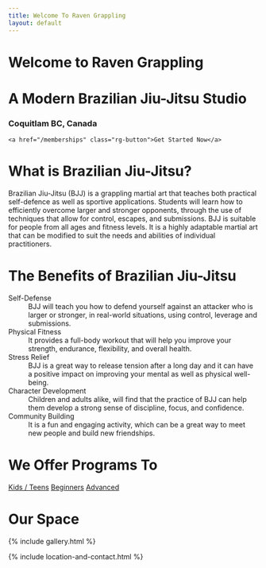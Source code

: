 ```yaml
---
title: Welcome To Raven Grappling
layout: default
---
```


<div class="container-fluid rg-landing-raven">
  <div class="container">
    <div class="rg-welcome">
      <h1 class="display-3">Welcome to Raven Grappling</h1>
      <h1 class="display-3">A Modern Brazilian Jiu-Jitsu Studio</h1>
      <h3>Coquitlam BC, Canada</h3>
    </div>

    <a href="/memberships" class="rg-button">Get Started Now</a>
  </div>
</div>

<div class="container py-5 px-4 p-lg-5">
  <h1 class="text-center">What is Brazilian Jiu-Jitsu?</h1>
  <p>
    Brazilian Jiu-Jitsu (BJJ) is a grappling martial art that teaches both practical self-defence as well as sportive applications. Students will learn how to efficiently overcome larger and stronger opponents, through the use of techniques that allow for control, escapes, and submissions. BJJ is suitable for people from all ages and fitness levels. It is a highly adaptable martial art that can be modified to suit the needs and abilities of individual practitioners.
  </p>
</div>

<div class="container py-5 px-4 p-lg-5 rg-container-bg">
  <h1 class="text-center">The  Benefits of Brazilian Jiu-Jitsu</h1>

  <dl>
    <dt>
      Self-Defense
    </dt>
    <dd>
      BJJ will teach you how to defend yourself against an attacker who is larger or stronger, in real-world situations, using control, leverage and submissions.
    </dd>
    <dt>
      Physical Fitness
    </dt>
    <dd>
      It provides a full-body workout that will help you improve your strength, endurance, flexibility, and overall health.
    </dd>
    <dt>
      Stress Relief
    </dt>
    <dd>
      BJJ is a great way to release tension after a long day and it can have a  positive impact on improving your mental as well as physical well-being.
    </dd>
    <dt>
      Character Development
    </dt>
    <dd>
      Children and adults alike, will find that the practice of BJJ can help them develop a strong sense of discipline, focus, and confidence.
    </dd>
    <dt>
      Community Building
    </dt>
    <dd>
      It is a fun and engaging activity, which can be a great way to meet new people and build new friendships.
    </dd>
  </dl>
</div>

<div class="container py-5 px-4 p-lg-5 text-center">
  <h1 class="text-center">We Offer Programs To</h1>
  <a href="/kids-teens" class="rg-button">Kids / Teens</a>
  <a href="/fundamentals" class="rg-button">Beginners</a>
  <a href="/advanced" class="rg-button">Advanced</a>
</div>

<div class="container py-5 px-4 p-lg-5 rg-container-bg">
  <h1 class="text-center">Our Space</h1>

  {% include gallery.html %}
</div>

<div class="container">
  {% include location-and-contact.html %}
</div>
